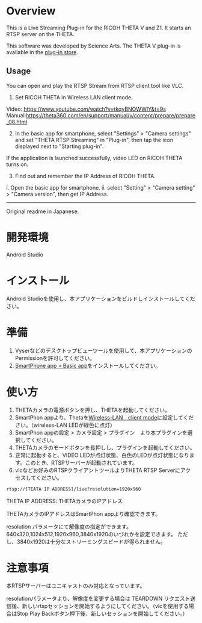 # Overview
This is a Live Streaming Plug-in for the RICOH THETA V and Z1.  It starts an RTSP
server on the THETA.

This software was developed by Science Arts.  The THETA V plug-in is available in the
[plug-in store](https://pluginstore.theta360.com/plugins/com.sciencearts.rtspstreaming/).

## Usage

You can open and play the RTSP Stream from RTSP client tool like VLC.

1. Set RICOH THETA in Wireless LAN client mode.

Video: https://www.youtube.com/watch?v=tkqyBNOWWIY&t=9s
Manual:https://theta360.com/en/support/manual/v/content/prepare/prepare_08.html

2. In the basic app for smartphone, select "Settings" > "Camera settings" and set "THETA RTSP Streaming" in "Plug-in", then tap the icon displayed next to "Starting plug-in".

If the application is launched successfully, video LED on RICOH THETA turns on.

3. Find out and remember the IP Address of RICOH THETA.

i. Open the basic app for smartphone.
ii. select "Setting" > "Camera setting" > "Camera version", then get IP Address.

---

Original readme in Japanese.

# 開発環境
Android Studio

# インストール
Android Studioを使用し、本アプリケーションをビルドしインストールしてください。

# 準備

1. Vyserなどのデスクトップビューツールを使用して、本アプリケーションのPermissionを許可してください。
1. [SmartPhone app > Basic app](https://support.theta360.com/en/download/)をインストールしてください。

# 使い方

1. THETAカメラの電源ボタンを押し、THETAを起動してください。
1. SmartPhon appより、Thetaを[Wireless-LAN　client mode]((https://support.theta360.com/uk/manual/v/content/prepare/prepare_08.html))に設定してください。（wireless-LAN LEDが緑色に点灯）
1. SmartPhon appの設定 > カメラ設定 > プラグイン　より本プラグインを選択してください。
1. THETAカメラのモードボタンを長押しし、プラグインを起動してください。
1. 正常に起動すると、VIDEO LEDが点灯状態、白色のLEDが点灯状態になります。このとき、RTSPサーバーが起動されています。
1. vlcなどお好みのRTSPクライアントツールよりTHETA RTSP Serverにアクセスしてください。
```
rtsp://[TEATA IP ADDRESS]/live?resolution=1920x960
```

THETA IP ADDRESS: THETAカメラのIPアドレス

THETAカメラのIPアドレスはSmartPhon appより確認できます。

resolution パラメータにて解像度の指定ができます。
640x320,1024x512,1920x960,3840x1920のいづれかを設定できます。
ただし、3840x1920は十分なストリーミングスピードが得られません。

# 注意事項
本RTSPサーバーはユニキャストのみ対応となっています。

resolutionパラメータより、解像度を変更する場合は TEARDOWN リクエスト送信後、新しいrtspセッションを開始するようにしてください。（vlcを使用する場合はStop Play Backボタン押下後、新しいセッションを開始してください。）

